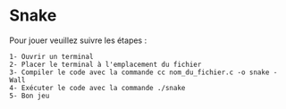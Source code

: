 # Snake

Pour jouer veuillez suivre les étapes :

    1- Ouvrir un terminal
    2- Placer le terminal à l'emplacement du fichier
    3- Compiler le code avec la commande cc nom_du_fichier.c -o snake -Wall
    4- Exécuter le code avec la commande ./snake
    5- Bon jeu
